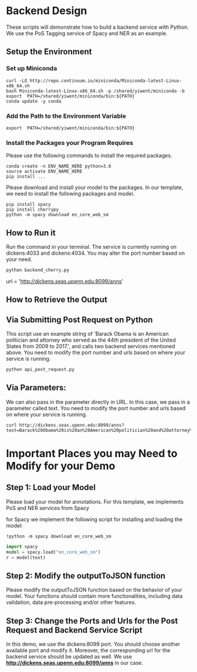# Backend Design

These scripts will demonstrate how to build a backend service with Python. We use the PoS Tagging service of Spacy and NER as an example.

## Setup the Environment

### Set up Miniconda

```linux
curl -LO http://repo.continuum.io/miniconda/Miniconda-latest-Linux-x86_64.sh
bash Miniconda-latest-Linux-x86_64.sh -p /shared/yiwent/miniconda -b
export  PATH=/shared/yiwent/miniconda/bin:${PATH}
conda update -y conda
```

### Add the Path to the Environment Variable
```linux
export  PATH=/shared/yiwent/miniconda/bin:${PATH}
```

### Install the Packages your Program Requires

Please use the following commands to install the required packages.
```linux
conda create -n ENV_NAME_HERE python=3.6
source activate ENV_NAME_HERE
pip install ...
```

Please download and install your model to the packages.
In our template, we need to install the following packages and model.

```linux
pip install spacy
pip install cherrypy
python -m spacy download en_core_web_sm
```

## How to Run it
Run the command in your terminal. The service is currently running on dickens:4033 and dickens:4034. You may alter the port number based on your need.

 ```python
 python backend_cherry.py
 ```

url = 'http://dickens.seas.upenn.edu:8099/anns'


## How to Retrieve the Output

## Via Submitting Post Request on Python

This script use an example string of 'Barack Obama is an American politician and attorney who served as the 44th president of the United States from 2009 to 2017.', and calls two backend services mentioned above. You need to modify the port number and urls based on where your service is running.

```python
python api_post_request.py
```

## Via Parameters:

We can also pass in the parameter directly in URL. In this case, we pass in a parameter called text. You need to modify the port number and urls based on where your service is running.

```linux
curl http://dickens.seas.upenn.edu:8099/anns?text=Barack%20Obama%20is%20an%20American%20politician%20and%20attorney%20who%20served%20as%20the%2044th%20president%20of%20the%20United%20States%20from%202009%20to%202017.
```

# Important Places you may Need to Modify for your Demo

## Step 1: Load your Model
Please load your model for annotations. For this template, we implements PoS and NER services from Spacy

for Spacy we implement the following script for installing and loading the model:

```linux
!python -m spacy download en_core_web_sm
```

```python
import spacy
model = spacy.load("en_core_web_sm")
r = model(text)
```

## Step 2: Modify the outputToJSON function

Please modify the outputToJSON function based on the behavior of your model. Your functions should contain more functionalities, including data validation, data pre-processing and/or other features.

## Step 3: Change the Ports and Urls for the Post Request and Backend Service Script
In this demo, we use the dickens:8099 port. You should choose another available port and modify it. Moreover, the corresponding url for the backend service should be updated as well. We use **http://dickens.seas.upenn.edu:8099/anns** in our case.

